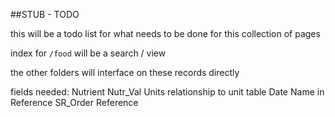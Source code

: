 ##STUB - TODO

this will be a todo list for what needs to be done for this collection of pages

index for `/food` will be a search / view

the other folders will interface on these records directly

fields needed:
Nutrient
Nutr_Val
Units relationship to unit table
Date
Name in Reference
SR_Order
Reference
